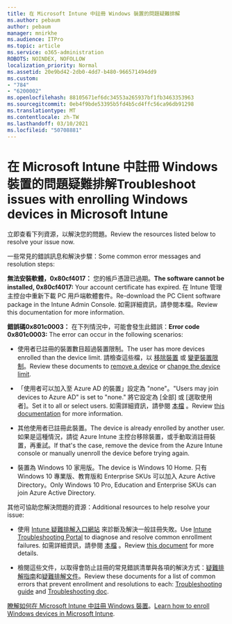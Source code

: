 ```yaml
---
title: 在 Microsoft Intune 中註冊 Windows 裝置的問題疑難排解
ms.author: pebaum
author: pebaum
manager: mnirkhe
ms.audience: ITPro
ms.topic: article
ms.service: o365-administration
ROBOTS: NOINDEX, NOFOLLOW
localization_priority: Normal
ms.assetid: 20e9bd42-2db0-4dd7-b480-966571494dd9
ms.custom:
- "784"
- "6200002"
ms.openlocfilehash: 88105671ef6dc34553a265937bf1fb3463353963
ms.sourcegitcommit: 0eb4f9bde53395b5fd4b5cd4ffc56ca96db91298
ms.translationtype: MT
ms.contentlocale: zh-TW
ms.lasthandoff: 03/10/2021
ms.locfileid: "50708881"
---
```

# <a name="troubleshoot-issues-with-enrolling-windows-devices-in-microsoft-intune"></a><span data-ttu-id="97db4-102">在 Microsoft Intune 中註冊 Windows 裝置的問題疑難排解</span><span class="sxs-lookup"><span data-stu-id="97db4-102">Troubleshoot issues with enrolling Windows devices in Microsoft Intune</span></span>

<span data-ttu-id="97db4-103">立即查看下列資源，以解決您的問題。</span><span class="sxs-lookup"><span data-stu-id="97db4-103">Review the resources listed below to resolve your issue now.</span></span>
  
<span data-ttu-id="97db4-104">一些常見的錯誤訊息和解決步驟：</span><span class="sxs-lookup"><span data-stu-id="97db4-104">Some common error messages and resolution steps:</span></span>
  
 <span data-ttu-id="97db4-105">**無法安裝軟體，0x80cf4017：** 您的帳戶憑證已過期。</span><span class="sxs-lookup"><span data-stu-id="97db4-105">**The software cannot be installed, 0x80cf4017:** Your account certificate has expired.</span></span> <span data-ttu-id="97db4-106">在 Intune 管理主控台中重新下載 PC 用戶端軟體套件。</span><span class="sxs-lookup"><span data-stu-id="97db4-106">Re-download the PC Client software package in the Intune Admin Console.</span></span> <span data-ttu-id="97db4-107">如需詳細資訊，請參閱本檔。</span><span class="sxs-lookup"><span data-stu-id="97db4-107">Review this documentation for more information.</span></span>
  
 <span data-ttu-id="97db4-108">**錯誤碼0x801c0003：** 在下列情況中，可能會發生此錯誤：</span><span class="sxs-lookup"><span data-stu-id="97db4-108">**Error code 0x801c0003:** The error can occur in the following scenarios:</span></span>
  
-  <span data-ttu-id="97db4-109">使用者已註冊的裝置數目超過裝置限制。</span><span class="sxs-lookup"><span data-stu-id="97db4-109">The user has more devices enrolled than the device limit.</span></span> <span data-ttu-id="97db4-110">請檢查這些檔，以 [移除裝置](https://docs.microsoft.com/intune/devices-wipe) 或 [變更裝置限制](https://docs.microsoft.com/intune/enrollment-restrictions-set#set-device-limit-restrictions)。</span><span class="sxs-lookup"><span data-stu-id="97db4-110">Review these documents to [remove a device](https://docs.microsoft.com/intune/devices-wipe) or [change the device limit](https://docs.microsoft.com/intune/enrollment-restrictions-set#set-device-limit-restrictions).</span></span>

-  <span data-ttu-id="97db4-111">「使用者可以加入至 Azure AD 的裝置」設定為 "none"。</span><span class="sxs-lookup"><span data-stu-id="97db4-111">"Users may join devices to Azure AD" is set to "none."</span></span> <span data-ttu-id="97db4-112">將它設定為 [全部] 或 [選取使用者]。</span><span class="sxs-lookup"><span data-stu-id="97db4-112">Set it to all or select users.</span></span> <span data-ttu-id="97db4-113">如需詳細資訊，請參閱 [本檔](https://docs.microsoft.com/azure/active-directory/device-management-azure-portal#configure-device-settings) 。</span><span class="sxs-lookup"><span data-stu-id="97db4-113">Review [this documentation](https://docs.microsoft.com/azure/active-directory/device-management-azure-portal#configure-device-settings) for more information.</span></span>

-  <span data-ttu-id="97db4-114">其他使用者已註冊此裝置。</span><span class="sxs-lookup"><span data-stu-id="97db4-114">The device is already enrolled by another user.</span></span> <span data-ttu-id="97db4-115">如果是這種情況，請從 Azure Intune 主控台移除裝置，或手動取消註冊裝置，再重試。</span><span class="sxs-lookup"><span data-stu-id="97db4-115">If that's the case, remove the device from the Azure Intune console or manually unenroll the device before trying again.</span></span>

-  <span data-ttu-id="97db4-116">裝置為 Windows 10 家用版。</span><span class="sxs-lookup"><span data-stu-id="97db4-116">The device is Windows 10 Home.</span></span> <span data-ttu-id="97db4-117">只有 Windows 10 專業版、教育版和 Enterprise SKUs 可以加入 Azure Active Directory。</span><span class="sxs-lookup"><span data-stu-id="97db4-117">Only Windows 10 Pro, Education and Enterprise SKUs can join Azure Active Directory.</span></span>

<span data-ttu-id="97db4-118">其他可協助您解決問題的資源：</span><span class="sxs-lookup"><span data-stu-id="97db4-118">Additional resources to help resolve your issue:</span></span>
  
-  <span data-ttu-id="97db4-119">使用 [Intune 疑難排解入口網站](https://devicemanagement.microsoft.com/#blade/Microsoft_Intune_DeviceSettings/TroubleshootBlade) 來診斷及解決一般註冊失敗。</span><span class="sxs-lookup"><span data-stu-id="97db4-119">Use [Intune Troubleshooting Portal](https://devicemanagement.microsoft.com/#blade/Microsoft_Intune_DeviceSettings/TroubleshootBlade) to diagnose and resolve common enrollment failures.</span></span> <span data-ttu-id="97db4-120">如需詳細資訊，請參閱 [本檔](https://docs.microsoft.com/intune/help-desk-operators) 。</span><span class="sxs-lookup"><span data-stu-id="97db4-120">Review [this document](https://docs.microsoft.com/intune/help-desk-operators) for more details.</span></span>

-  <span data-ttu-id="97db4-121">檢閱這些文件，以取得會防止註冊的常見錯誤清單與各項的解決方式：[疑難排解指南](https://support.microsoft.com/help/4089533/troubleshooting-windows-device-enrollment-problems-in-microsoft-intune)和[疑難排解文件](https://docs.microsoft.com/troubleshoot/mem/intune/troubleshoot-device-enrollment-in-intune)。</span><span class="sxs-lookup"><span data-stu-id="97db4-121">Review these documents for a list of common errors that prevent enrollment and resolutions to each: [Troubleshooting guide](https://support.microsoft.com/help/4089533/troubleshooting-windows-device-enrollment-problems-in-microsoft-intune) and [Troubleshooting doc](https://docs.microsoft.com/troubleshoot/mem/intune/troubleshoot-device-enrollment-in-intune).</span></span>

<span data-ttu-id="97db4-122">[瞭解如何在 Microsoft Intune 中註冊 Windows 裝置](https://docs.microsoft.com/intune/windows-enroll)。</span><span class="sxs-lookup"><span data-stu-id="97db4-122">[Learn how to enroll Windows devices in Microsoft Intune](https://docs.microsoft.com/intune/windows-enroll).</span></span>
